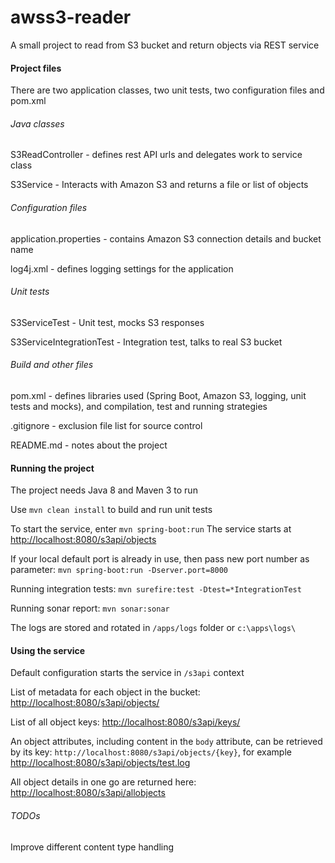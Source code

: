 # awss3-reader
A small project to read from S3 bucket and return objects via REST service

#### Project files
There are two application classes, two unit tests, two configuration files and pom.xml

###### Java classes
S3ReadController - defines rest API urls and delegates work to service class

S3Service - Interacts with Amazon S3 and returns a file or list of objects

###### Configuration files
application.properties - contains Amazon S3 connection details and bucket name

log4j.xml - defines logging settings for the application

###### Unit tests
S3ServiceTest - Unit test, mocks S3 responses

S3ServiceIntegrationTest - Integration test, talks to real S3 bucket

###### Build and other files
pom.xml - defines libraries used (Spring Boot, Amazon S3, logging, unit tests and mocks), and compilation, test and running strategies

.gitignore - exclusion file list for source control

README.md - notes about the project

#### Running the project
The project needs Java 8 and Maven 3 to run

Use `mvn clean install` to build and run unit tests

To start the service, enter `mvn spring-boot:run`
The service starts at [http://localhost:8080/s3api/objects](http://localhost:8080/s3api/objects)

If your local default port is already in use, then pass new port number as parameter: `mvn spring-boot:run -Dserver.port=8000`

Running integration tests: `mvn surefire:test -Dtest=*IntegrationTest`

Running sonar report: `mvn sonar:sonar`

The logs are stored and rotated in `/apps/logs` folder or `c:\apps\logs\`

#### Using the service

Default configuration starts the service in `/s3api` context

List of metadata for each object in the bucket: [http://localhost:8080/s3api/objects/](http://localhost:8080/s3api/objects/)

List of all object keys: [http://localhost:8080/s3api/keys/](http://localhost:8080/s3api/keys/)

An object attributes, including content in the `body` attribute, can be retrieved by its key: `http://localhost:8080/s3api/objects/{key}`, for example [http://localhost:8080/s3api/objects/test.log](http://localhost:8080/s3api/objects/test.log)

All object details in one go are returned here: [http://localhost:8080/s3api/allobjects](http://localhost:8080/s3api/allobjects)


###### TODOs
Improve different content type handling